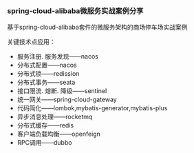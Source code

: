 ### spring-cloud-alibaba微服务实战案例分享
基于spring-cloud-alibaba套件的微服务架构的商场停车场实战案例

关键技术点应用：

- 服务注册. 服务发现——nacos
- 分布式配置——nacos
- 分布式锁——redission
- 分布式事务——seata
- 接口限流. 熔断. 降级——sentinel
- 统一网关——spring-cloud-gateway
- 代码简化——lombok,mybatis-generator,mybatis-plus
- 异步消息处理——rocketmq
- 分布式缓存——redis
- 客户端负载均衡——openfeign
- RPC调用——dubbo
